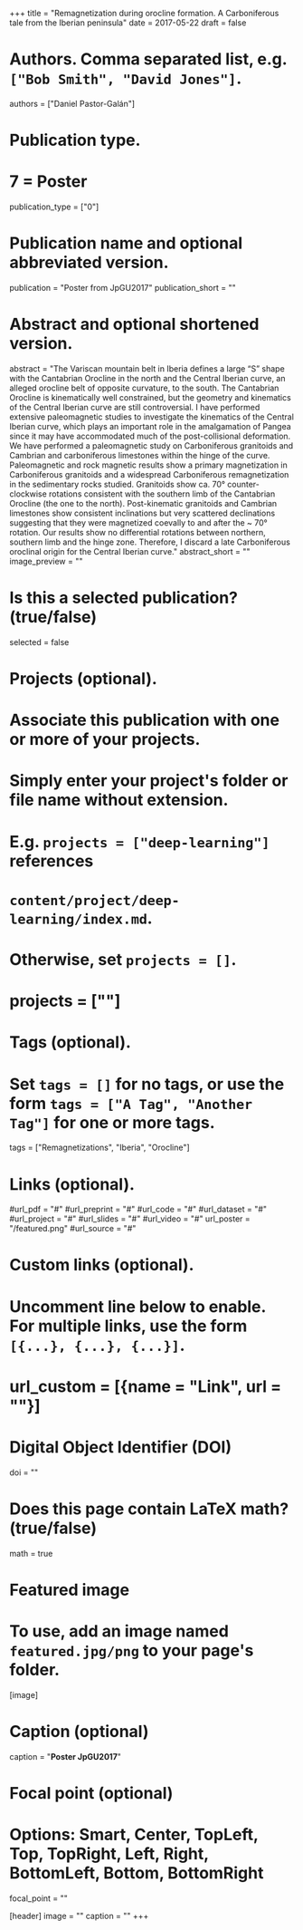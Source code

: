 +++
title = "Remagnetization during orocline formation. A Carboniferous tale from the Iberian peninsula"
date = 2017-05-22
draft = false

# Authors. Comma separated list, e.g. `["Bob Smith", "David Jones"]`.
authors = ["Daniel Pastor-Galán"]

# Publication type.
# 7 = Poster
publication_type = ["0"]

# Publication name and optional abbreviated version.
publication = "Poster from JpGU2017"
publication_short = ""

# Abstract and optional shortened version.
abstract = "The Variscan mountain belt in Iberia defines a large “S” shape with the Cantabrian Orocline in the north and the Central Iberian curve, an alleged orocline belt of opposite curvature, to the south. The Cantabrian Orocline is kinematically well constrained, but the geometry and kinematics of the Central Iberian curve are still controversial. I have performed extensive paleomagnetic studies to investigate the kinematics of the Central Iberian curve, which plays an important role in the amalgamation of Pangea since it may have accommodated much of the post-collisional deformation. We have performed a paleomagnetic study on Carboniferous granitoids and Cambrian and carboniferous limestones within the hinge of the curve. Paleomagnetic and rock magnetic results show a primary magnetization in Carboniferous granitoids and a widespread Carboniferous remagnetization in the sedimentary rocks studied. Granitoids show ca. 70° counter-clockwise rotations consistent with the southern limb of the Cantabrian Orocline (the one to the north). Post-kinematic granitoids and Cambrian limestones show consistent inclinations but very scattered declinations suggesting that they were magnetized coevally to and after the ~ 70° rotation. Our results show no differential rotations between northern, southern limb and the hinge zone. Therefore, I discard a late Carboniferous oroclinal origin for the Central Iberian curve."
abstract_short = ""
image_preview = ""

# Is this a selected publication? (true/false)
selected = false

# Projects (optional).
#   Associate this publication with one or more of your projects.
#   Simply enter your project's folder or file name without extension.
#   E.g. `projects = ["deep-learning"]` references 
#   `content/project/deep-learning/index.md`.
#   Otherwise, set `projects = []`.
# projects = [""]

# Tags (optional).
#   Set `tags = []` for no tags, or use the form `tags = ["A Tag", "Another Tag"]` for one or more tags.
tags = ["Remagnetizations", "Iberia", "Orocline"]

# Links (optional).
#url_pdf = "#"
#url_preprint = "#"
#url_code = "#"
#url_dataset = "#"
#url_project = "#"
#url_slides = "#"
#url_video = "#"
url_poster = "/featured.png"
#url_source = "#"

# Custom links (optional).
#   Uncomment line below to enable. For multiple links, use the form `[{...}, {...}, {...}]`.
# url_custom = [{name = "Link", url = ""}]

# Digital Object Identifier (DOI)
doi = ""

# Does this page contain LaTeX math? (true/false)
math = true

# Featured image
# To use, add an image named `featured.jpg/png` to your page's folder. 
[image]
 # Caption (optional)
   caption = "**Poster JpGU2017**"

  # Focal point (optional)
  # Options: Smart, Center, TopLeft, Top, TopRight, Left, Right, BottomLeft, Bottom, BottomRight
  focal_point = ""
  
[header]
image = ""
caption = ""
+++
